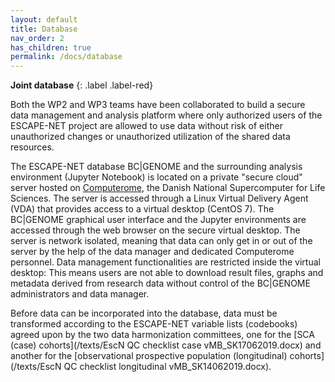 ```yaml
---
layout: default
title: Database
nav_order: 2
has_children: true
permalink: /docs/database
---
```


**Joint database**
{: .label .label-red}

Both the WP2 and WP3 teams have been collaborated to build a secure data management and analysis platform where only authorized users of the ESCAPE-NET project are allowed to use data without risk of either unauthorized changes or unauthorized utilization of the shared data resources.

The ESCAPE-NET database BC\|GENOME and the surrounding analysis environment (Jupyter Notebook) is located on a private "secure cloud" server hosted on [Computerome](http://www.computerome.dtu.dk/), the Danish National Supercomputer for Life Sciences. The server is accessed through a Linux Virtual Delivery Agent (VDA) that provides access to a virtual desktop (CentOS 7). The BC\|GENOME graphical user interface and the Jupyter environments are accessed through the web browser on the secure virtual desktop. The server is network isolated, meaning that data can only get in or out of the server by the help of the data manager and dedicated Computerome personnel. Data management functionalities are restricted inside the virtual desktop: This means users are not able to download result files, graphs and metadata derived from research data without control of the BC\|GENOME administrators and data manager.

Before data can be incorporated into the database, data must be transformed according to the ESCAPE-NET variable lists (codebooks) agreed upon by the two data harmonization committees, one for the [SCA (case) cohorts](/texts/EscN QC checklist case vMB_SK17062019.docx) and another for the [observational prospective population (longitudinal) cohorts](/texts/EscN QC checklist longitudinal vMB_SK14062019.docx).
